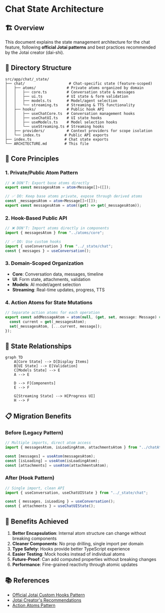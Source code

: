 # Chat State Architecture

## 🏗️ Overview

This document explains the state management architecture for the chat feature, following **official Jotai patterns** and best practices recommended by the Jotai creator (dai-shi).

## 📁 Directory Structure

```
src/app/chat/_state/
├── chat/                    # Chat-specific state (feature-scoped)
│   ├── atoms/              # Private atoms organized by domain
│   │   ├── core.ts         # Conversation state & messages
│   │   ├── ui.ts           # UI state & form validation
│   │   ├── models.ts       # Model/agent selection
│   │   └── streaming.ts    # Streaming & TTS functionality
│   ├── hooks/              # Public hook API
│   │   ├── useChatCore.ts  # Conversation management hooks
│   │   ├── useChatUI.ts    # UI state hooks
│   │   ├── useModels.ts    # Model selection hooks
│   │   └── useStreaming.ts # Streaming hooks
│   ├── providers/          # Context providers for scope isolation
│   └── index.ts           # Public API exports
├── index.ts               # Chat state exports
└── ARCHITECTURE.md        # This file
```

## 🎯 Core Principles

### 1. **Private/Public Atom Pattern**

```typescript
// ❌ DON'T: Export base atoms directly
export const messagesAtom = atom<Message[]>([]);

// ✅ DO: Keep base atoms private, expose through derived atoms
const _messagesAtom = atom<Message[]>([]);
export const messagesAtom = atom((get) => get(_messagesAtom));
```

### 2. **Hook-Based Public API**

```typescript
// ❌ DON'T: Import atoms directly in components
import { messagesAtom } from "../atoms/core";

// ✅ DO: Use custom hooks
import { useConversation } from "../_state/chat";
const { messages } = useConversation();
```

### 3. **Domain-Scoped Organization**

- **Core**: Conversation data, messages, timeline
- **UI**: Form state, attachments, validation
- **Models**: AI model/agent selection
- **Streaming**: Real-time updates, progress, TTS

### 4. **Action Atoms for State Mutations**

```typescript
// Separate action atoms for each operation
export const addMessageAtom = atom(null, (get, set, message: Message) => {
  const current = get(_messagesAtom);
  set(_messagesAtom, [...current, message]);
});
```

## 🔗 State Relationships

```mermaid
graph TD
    A[Core State] --> D[Display Items]
    B[UI State] --> E[Validation]
    C[Models State] --> E
    A --> E

    D --> F[Components]
    E --> F

    G[Streaming State] --> H[Progress UI]
    H --> F
```

## 📋 Migration Benefits

### Before (Legacy Pattern)

```typescript
// Multiple imports, direct atom access
import { messagesAtom, isLoadingAtom, attachmentsAtom } from "../chatAtoms";

const [messages] = useAtom(messagesAtom);
const [isLoading] = useAtom(isLoadingAtom);
const [attachments] = useAtom(attachmentsAtom);
```

### After (Hook Pattern)

```typescript
// Single import, clean API
import { useConversation, useChatUIState } from "../_state/chat";

const { messages, isLoading } = useConversation();
const { attachments } = useChatUIState();
```

## 🎨 Benefits Achieved

1. **Better Encapsulation**: Internal atom structure can change without breaking components
2. **Cleaner Components**: No prop drilling, single import per domain
3. **Type Safety**: Hooks provide better TypeScript experience
4. **Easier Testing**: Mock hooks instead of individual atoms
5. **Future-Proof**: Can add computed properties without breaking changes
6. **Performance**: Fine-grained reactivity through atomic updates

## 📚 References

- [Official Jotai Custom Hooks Pattern](https://jotai.org/docs/recipes/custom-useatom-hooks)
- [Jotai Creator's Recommendations](https://github.com/pmndrs/jotai/discussions/896)
- [Action Atoms Pattern](https://jotai.org/docs/guides/composing-atoms)
